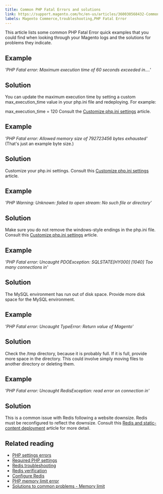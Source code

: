 ```yaml
---
title: Common PHP Fatal Errors and solutions
link: https://support.magento.com/hc/en-us/articles/360030568432-Common-PHP-Fatal-Errors-and-solutions
labels: Magento Commerce,troubleshooting,PHP Fatal Error
---
```


This article lists some common PHP Fatal Error quick examples that you could find when looking through your Magento logs and the solutions for problems they indicate.

 Example
-------

 *'PHP Fatal error: Maximum execution time of 60 seconds exceeded in....'*

 Solution
--------

 You can update the maximum execution time by setting a custom max\_execution\_time value in your php.ini file and redeploying. For example:

 max\_execution\_time = 120 Consult the [Customize php.ini settings](https://devdocs.magento.com/guides/v2.3/cloud/project/project-conf-files_magento-app.html#customize-phpini-settings) article.

  

 Example
-------

 *'PHP Fatal error: Allowed memory size of 792723456 bytes exhausted'* (That's just an example byte size.)

 Solution
--------

 Customize your php.ini settings. Consult this [Customize php.ini settings](https://devdocs.magento.com/guides/v2.3/cloud/project/project-conf-files_magento-app.html#customize-phpini-settings) article.

  Example
-------

 *'PHP Warning: Unknown: failed to open stream: No such file or directory'* 

 Solution
--------

 Make sure you do not remove the windows-style endings in the php.ini file. Consult this [Customize php.ini settings](https://devdocs.magento.com/guides/v2.3/cloud/project/project-conf-files_magento-app.html#customize-phpini-settings) article.

  

 Example
-------

 *'PHP Fatal error: Uncaught PDOException: SQLSTATE[HY000] [1040] Too many connections in'*

 Solution
--------

 The MySQL environment has run out of disk space. Provide more disk space for the MySQL environment.

  

 Example
-------

 *'PHP Fatal error: Uncaught TypeError: Return value of Magento'* 

 Solution
--------

 Check the <root>/tmp directory, because it is probably full. If it is full, provide more space in the directory. This could involve simply moving files to another directory or deleting them.

  

 Example
-------

 *'PHP Fatal error: Uncaught RedisException: read error on connection in'*

 Solution
--------

 This is a common issue with Redis following a website downsize. Redis must be reconfigured to reflect the downsize. Consult this [Redis and static-content deployment](https://devdocs.magento.com/guides/v2.3/cloud/trouble/redis-troubleshooting.html#static-content) article for more detail.

 Related reading
---------------

 
 * [PHP settings errors](https://devdocs.magento.com/guides/v2.3/install-gde/trouble/php/tshoot_php-set.html)
 * [Required PHP settings](https://devdocs.magento.com/guides/v2.3/install-gde/prereq/php-settings.html)
 * [Redis troubleshooting](https://devdocs.magento.com/guides/v2.3/cloud/trouble/redis-troubleshooting.html)
 * [Redis verification](https://devdocs.magento.com/guides/v2.3/config-guide/redis/redis-session.html#redis-verify)
 * [Configure Redis](https://devdocs.magento.com/guides/v2.3/config-guide/redis/config-redis.html)
 * [PHP memory limit error](https://devdocs.magento.com/guides/v2.3/install-gde/trouble/php/tshoot_php-set.html#trouble-php-memory)
 * [Solutions to common problems - Memory limit](https://devdocs.magento.com/guides/v2.3/test/unit/unit_test_execution_cli.html#solutions-to-common-problems)
 
